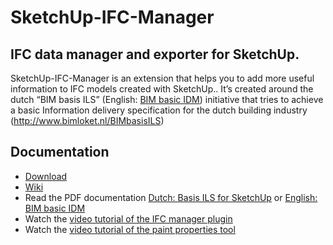 # SketchUp-IFC-Manager
## IFC data manager and exporter for SketchUp.
SketchUp-IFC-Manager is an extension that helps you to add more useful information to IFC models created with SketchUp.. It’s created around the dutch “BIM basis ILS” (English: [BIM basic IDM](http://www.bimloket.nl/upload/documents/downloads/BIMbasisILS/BIM%20basic%20IDM%20(A4).pdf)) initiative that tries to achieve a basic Information delivery specification for the dutch building industry (http://www.bimloket.nl/BIMbasisILS)

## Documentation
- [Download](https://github.com/BIM-Tools/SketchUp-IFC-Manager/releases)
- [Wiki](https://github.com/BIM-Tools/SketchUp-IFC-Manager/wiki)
- Read the PDF documentation [Dutch: Basis ILS for SketchUp](/ILS_Native_SketchUp_v2-1_ILS.pdf) or [English: BIM basic IDM](/ILS_Native_SketchUp_v2.1%20ENG.PDF)
- Watch the [video tutorial of the IFC manager plugin](https://vimeo.com/256742066)
- Watch the [video tutorial of the paint properties tool](https://vimeo.com/256742112)
